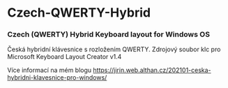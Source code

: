 # Czech-QWERTY-Hybrid
### Czech (QWERTY) Hybrid Keyboard layout for Windows OS

Česká hybridní klávesnice s rozložením QWERTY. Zdrojový soubor klc pro Microsoft Keyboard Layout Creator v1.4

Více informací na mém blogu
https://jirin.web.althan.cz/202101-ceska-hybridni-klavesnice-pro-windows/
